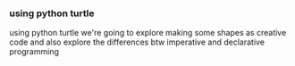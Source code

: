<h3>using python turtle</h3>
<p>using python turtle we're going to explore making some shapes as creative code and also explore the differences btw imperative and declarative programming</p>
